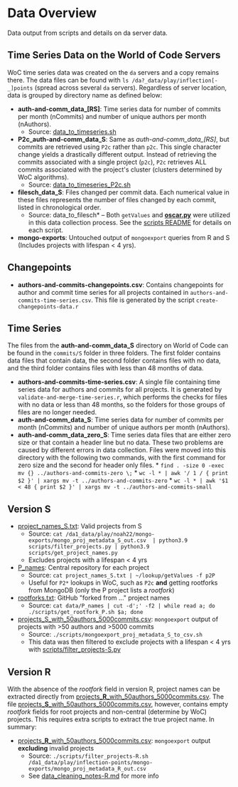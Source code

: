 # Data Overview

Data output from scripts and details on da server data.

## Time Series Data on the World of Code Servers

WoC time series data was created on the `da` servers and a copy remains there. The data files can be found with `ls /da?_data/play/inflection[-_]points` (spread across several `da` servers). Regardless of server location, data is grouped by directory name as defined below:

- **auth-and-comm_data_[RS]**: Time series data for number of commits per month (nCommits) and number of unique authors per month (nAuthors).
    - Source: [data_to_timeseries.sh](../scripts/data_to_timeseries.sh) 
- **P2c_auth-and-comm_data_S**: Same as *auth-and-comm_data_[RS]*, but commits are retrieved using `P2c` rather than `p2c`. This single character change yields a drastically different output. Instead of retrieving the commits associated with a single project (`p2c`), `P2c` retrieves ALL commits associated with the project's cluster (clusters determined by WoC algorithms). 
  - Source: [data_to_timeseries_P2c.sh](../scripts/data_to_timeseries_P2c.sh)
- **filesch_data_S**: Files changed per commit data. Each numerical value in these files represents the number of files changed by each commit, listed in chronological order.
  - Source: data_to_filesch* – Both `getValues` and __[oscar.py](https://github.com/ssc-oscar/oscar.py)__ were utilized in this data collection process. See the [scripts README](../scripts/README.md) for details on each script.
- **mongo-exports**: Untouched output of `mongoexport` queries from R and S (Includes projects with lifespan < 4 yrs).

## Changepoints

- **authors-and-commits-changepoints.csv**: Contains changepoints for author and commit time series for all projects contained in `authors-and-commits-time-series.csv`. This file is generated by the script `create-changepoints-data.r`

## Time Series

The files from the **auth-and-comm_data_S** directory on World of Code can be found in the `commits/S` folder in three folders. The first folder contains data files that contain data, the second folder contains files with no data, and the third folder contains files with less than 48 months of data.

- **authors-and-commits-time-series.csv**: A single file containing time series data for authors and commits for all projects. It is generated by `validate-and-merge-time-series.r`, which performs the checks for files with no data or less than 48 months, so the folders for those groups of files are no longer needed.
- **auth-and-comm_data_S**: Time series data for number of commits per month (nCommits) and number of unique authors per month (nAuthors).
- **auth-and-comm_data_zero_S**: Time series data files that are either zero size or that contain a header line but no data. These two problems are caused by different errors in data collection. Files were moved into this directory with the following two commands, with the first command for zero size and the second for header only files.
      * `find . -size 0 -exec mv {} ../authors-and-commits-zero \;`
      * `wc -l * | awk '/ 1 / { print $2 }' | xargs mv -t ../authors-and-commits-zero`
      * `wc -l * | awk '$1 < 48 { print $2 }' | xargs mv -t ../authors-and-commits-small`

## Version S

- [project_names_S.txt](project_names_S.txt): Valid projects from S
  - Source: `cat /da1_data/play/noah22/mongo-exports/mongo_proj_metadata_S_out.csv  | python3.9 scripts/filter_projects.py | python3.9 scripts/get_project_names.py`
  - Excludes projects with a lifespan < 4 yrs
- [P_names](P_names): Central repository for each project
  - Source: `cat project_names_S.txt | ~/lookup/getValues -f p2P`
  - Useful for `P2*` lookups in WoC, such as `P2c` **and** getting rootforks from MongoDB (only the P project lists a _rootfork_)
- [rootforks.txt](rootforks.txt): GitHub "forked from ..." project names
  - Source: `cat data/P_names | cut -d';' -f2 | while read a; do ./scripts/get_rootfork_P.sh $a; done`
- [projects_S_with_50authors_5000commits.csv](projects_S_with_50authors_5000commits.csv): `mongoexport` output of projects with >50 authors and >5000 commits
  - Source: `./scripts/mongoexport_proj_metadata_S_to_csv.sh `
  - This data was then filtered to exclude projects with a lifespan < 4 yrs with [scripts/filter_projects-S.py](../scripts/filter_projects-S.py) 

## Version R

With the absence of the *rootfork* field in version R, project names can be extracted directly from [projects\_**R**\_with_50authors_5000commits.csv](projects_R_with_50authors_5000commits.csv). The file [projects\_**S**\_with_50authors_5000commits.csv](projects_S_with_50authors_5000commits.csv), however, contains empty _rootfork_ fields for root projects and non-central (determine by WoC) projects. This requires extra scripts to extract the true project name. In summary:

- [projects\_**R**\_with_50authors_5000commits.csv](projects_R_with_50authors_5000commits.csv): `mongoexport` output **excluding** invalid projects
  - Source: `./scripts/filter_projects-R.sh /da1_data/play/inflection-points/mongo-exports/mongo_proj_metadata_R_out.csv`
  - See [data_cleaning_notes-R.md](data_cleaning_notes-R.md) for more info
